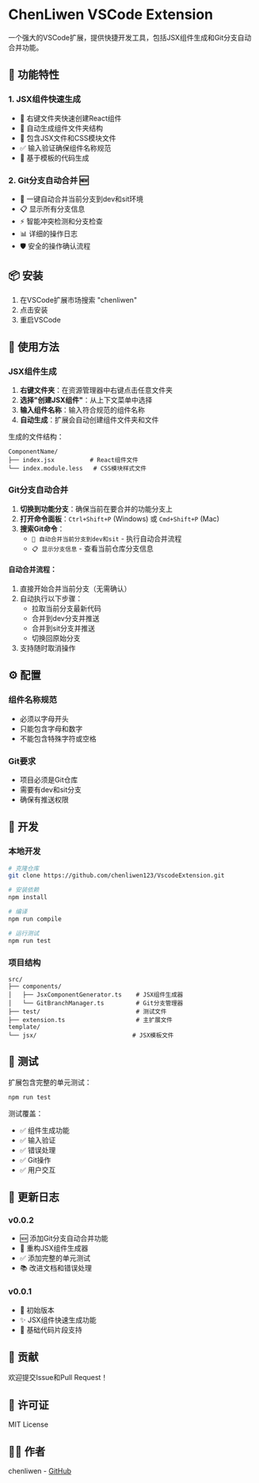 # ChenLiwen VSCode Extension

一个强大的VSCode扩展，提供快捷开发工具，包括JSX组件生成和Git分支自动合并功能。

## 🚀 功能特性

### 1. JSX组件快速生成
- 🎯 右键文件夹快速创建React组件
- 📁 自动生成组件文件夹结构
- 🎨 包含JSX文件和CSS模块文件
- ✅ 输入验证确保组件名称规范
- 🔧 基于模板的代码生成

### 2. Git分支自动合并 🆕
- 🔀 一键自动合并当前分支到dev和sit环境
- 📋 显示所有分支信息
- ⚡ 智能冲突检测和分支检查
- 📊 详细的操作日志
- 🛡️ 安全的操作确认流程

## 📦 安装

1. 在VSCode扩展市场搜索 "chenliwen"
2. 点击安装
3. 重启VSCode

## 🎯 使用方法

### JSX组件生成

1. **右键文件夹**：在资源管理器中右键点击任意文件夹
2. **选择"创建JSX组件"**：从上下文菜单中选择
3. **输入组件名称**：输入符合规范的组件名称
4. **自动生成**：扩展会自动创建组件文件夹和文件

生成的文件结构：
```
ComponentName/
├── index.jsx          # React组件文件
└── index.module.less   # CSS模块样式文件
```

### Git分支自动合并

1. **切换到功能分支**：确保当前在要合并的功能分支上
2. **打开命令面板**：`Ctrl+Shift+P` (Windows) 或 `Cmd+Shift+P` (Mac)
3. **搜索Git命令**：
   - `🚀 自动合并当前分支到dev和sit` - 执行自动合并流程
   - `📋 显示分支信息` - 查看当前仓库分支信息

#### 自动合并流程：
1. 直接开始合并当前分支（无需确认）
2. 自动执行以下步骤：
   - 拉取当前分支最新代码
   - 合并到dev分支并推送
   - 合并到sit分支并推送
   - 切换回原始分支
3. 支持随时取消操作

## ⚙️ 配置

### 组件名称规范
- 必须以字母开头
- 只能包含字母和数字
- 不能包含特殊字符或空格

### Git要求
- 项目必须是Git仓库
- 需要有dev和sit分支
- 确保有推送权限

## 🔧 开发

### 本地开发
```bash
# 克隆仓库
git clone https://github.com/chenliwen123/VscodeExtension.git

# 安装依赖
npm install

# 编译
npm run compile

# 运行测试
npm run test
```

### 项目结构
```
src/
├── components/
│   ├── JsxComponentGenerator.ts    # JSX组件生成器
│   └── GitBranchManager.ts         # Git分支管理器
├── test/                           # 测试文件
├── extension.ts                    # 主扩展文件
template/
└── jsx/                           # JSX模板文件
```

## 🧪 测试

扩展包含完整的单元测试：

```bash
npm run test
```

测试覆盖：
- ✅ 组件生成功能
- ✅ 输入验证
- ✅ 错误处理
- ✅ Git操作
- ✅ 用户交互

## 📝 更新日志

### v0.0.2
- 🆕 添加Git分支自动合并功能
- 🔧 重构JSX组件生成器
- ✅ 添加完整的单元测试
- 📚 改进文档和错误处理

### v0.0.1
- 🎉 初始版本
- ✨ JSX组件快速生成功能
- 📝 基础代码片段支持

## 🤝 贡献

欢迎提交Issue和Pull Request！

## 📄 许可证

MIT License

## 👨‍💻 作者

chenliwen - [GitHub](https://github.com/chenliwen123)
